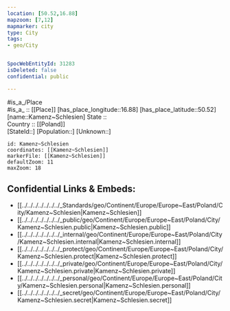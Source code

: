 ```yaml
---
location: [50.52,16.88] 
mapzoom: [7,12] 
mapmarker: city 
type: City
tags:
- geo/City


SpocWebEntityId: 31283
isDeleted: false
confidential: public

---
```

#is_a_/Place  
#is_a_ :: [[Place]] 
[has_place_longitude::16.88] 
[has_place_latitude::50.52] 
[name::Kamenz~Schlesien] 
State ::  
Country :: [[Poland]]  
[StateId::] 
[Population::] 
[Unknown::] 


```leaflet
id: Kamenz~Schlesien
coordinates: [[Kamenz~Schlesien]] 
markerFile: [[Kamenz~Schlesien]] 
defaultZoom: 11 
maxZoom: 18
```


## Confidential Links & Embeds: 
- [[../../../../../../../_Standards/geo/Continent/Europe/Europe~East/Poland/City/Kamenz~Schlesien|Kamenz~Schlesien]] 
- [[../../../../../../../_public/geo/Continent/Europe/Europe~East/Poland/City/Kamenz~Schlesien.public|Kamenz~Schlesien.public]] 
- [[../../../../../../../_internal/geo/Continent/Europe/Europe~East/Poland/City/Kamenz~Schlesien.internal|Kamenz~Schlesien.internal]] 
- [[../../../../../../../_protect/geo/Continent/Europe/Europe~East/Poland/City/Kamenz~Schlesien.protect|Kamenz~Schlesien.protect]] 
- [[../../../../../../../_private/geo/Continent/Europe/Europe~East/Poland/City/Kamenz~Schlesien.private|Kamenz~Schlesien.private]] 
- [[../../../../../../../_personal/geo/Continent/Europe/Europe~East/Poland/City/Kamenz~Schlesien.personal|Kamenz~Schlesien.personal]] 
- [[../../../../../../../_secret/geo/Continent/Europe/Europe~East/Poland/City/Kamenz~Schlesien.secret|Kamenz~Schlesien.secret]] 
